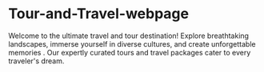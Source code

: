 # Tour-and-Travel-webpage
Welcome to the ultimate travel and tour destination! Explore breathtaking landscapes, immerse yourself in diverse cultures, and create unforgettable memories . Our expertly curated tours and travel packages cater to every traveler's dream.
